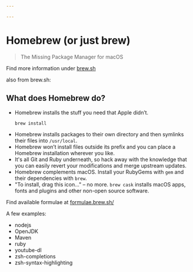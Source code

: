 ```yaml
---

---
```


# Homebrew (or just brew)
> The Missing Package Manager for macOS

Find more information under [brew.sh](https://brew.sh/)

also from brew.sh:

## What does Homebrew do?
* Homebrew installs the stuff you need that Apple didn’t.
	```shell
	brew install 
	```
* Homebrew installs packages to their own directory and then symlinks their files into `/usr/local`.
* Homebrew won’t install files outside its prefix and you can place a Homebrew installation wherever you like.
* It's all Git and Ruby underneath, so hack away with the knowledge that you can easily revert your modifications and merge upstream updates.
* Homebrew complements macOS. Install your RubyGems with `gem` and their dependencies with `brew`.
* "To install, drag this icon..." – no more. `brew cask` installs macOS apps, fonts and plugins and other non-open source software.

Find available formulae at [formulae.brew.sh/](https://formulae.brew.sh/)

A few examples:

* nodejs
* OpenJDK
* Maven
* ruby
* youtube-dl
* zsh-completions
* zsh-syntax-highlighting
